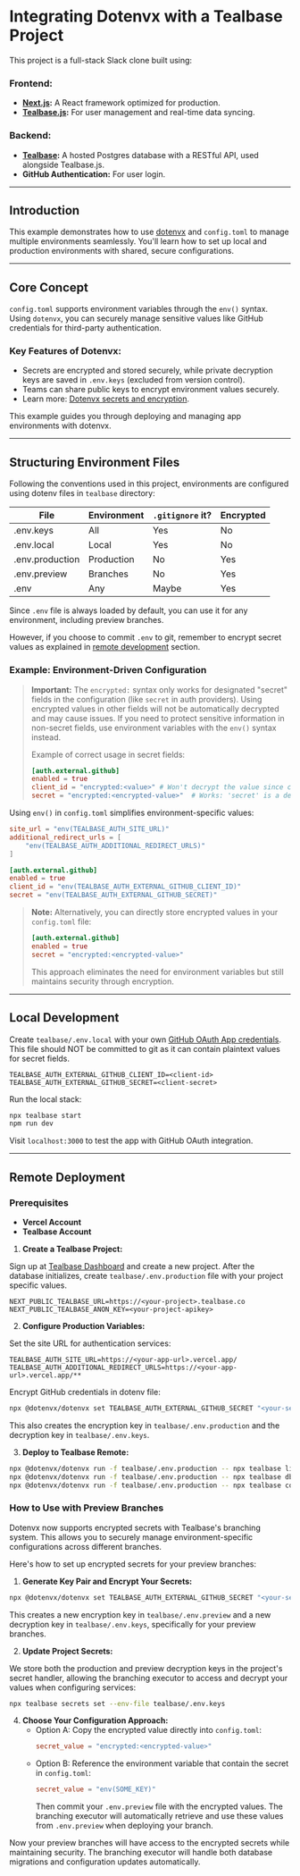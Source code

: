 # Integrating Dotenvx with a Tealbase Project

This project is a full-stack Slack clone built using:

### Frontend:

- **[Next.js](https://github.com/vercel/next.js):** A React framework optimized for production.
- **[Tealbase.js](https://tealbase.com/docs/library/getting-started):** For user management and real-time data syncing.

### Backend:

- **[Tealbase](https://tealbase.com/dashboard):** A hosted Postgres database with a RESTful API, used alongside Tealbase.js.
- **GitHub Authentication:** For user login.

---

## Introduction

This example demonstrates how to use [dotenvx](https://dotenvx.com/) and `config.toml` to manage multiple environments seamlessly. You'll learn how to set up local and production environments with shared, secure configurations.

---

## Core Concept

`config.toml` supports environment variables through the `env()` syntax. Using `dotenvx`, you can securely manage sensitive values like GitHub credentials for third-party authentication.

### Key Features of Dotenvx:

- Secrets are encrypted and stored securely, while private decryption keys are saved in `.env.keys` (excluded from version control).
- Teams can share public keys to encrypt environment values securely.
- Learn more: [Dotenvx secrets and encryption](https://dotenvx.com/encryption).

This example guides you through deploying and managing app environments with dotenvx.

---

## Structuring Environment Files

Following the conventions used in this project, environments are configured using dotenv files in `tealbase` directory:

| File            | Environment | `.gitignore` it? | Encrypted |
| --------------- | ----------- | ---------------- | --------- |
| .env.keys       | All         | Yes              | No        |
| .env.local      | Local       | Yes              | No        |
| .env.production | Production  | No               | Yes       |
| .env.preview    | Branches    | No               | Yes       |
| .env            | Any         | Maybe            | Yes       |

Since `.env` file is always loaded by default, you can use it for any environment, including preview branches.

However, if you choose to commit `.env` to git, remember to encrypt secret values as explained in [remote development](#How-to-Use-with-Preview-Branches) section.

### Example: Environment-Driven Configuration

> **Important:** The `encrypted:` syntax only works for designated "secret" fields in the configuration (like `secret` in auth providers). Using encrypted values in other fields will not be automatically decrypted and may cause issues. If you need to protect sensitive information in non-secret fields, use environment variables with the `env()` syntax instead.
>
> Example of correct usage in secret fields:
>
> ```toml
> [auth.external.github]
> enabled = true
> client_id = "encrypted:<value>" # Won't decrypt the value since client_id isn't a secret value
> secret = "encrypted:<encrypted-value>"  # Works: 'secret' is a designated secret field
> ```

Using `env()` in `config.toml` simplifies environment-specific values:

```toml
site_url = "env(TEALBASE_AUTH_SITE_URL)"
additional_redirect_urls = [
    "env(TEALBASE_AUTH_ADDITIONAL_REDIRECT_URLS)"
]

[auth.external.github]
enabled = true
client_id = "env(TEALBASE_AUTH_EXTERNAL_GITHUB_CLIENT_ID)"
secret = "env(TEALBASE_AUTH_EXTERNAL_GITHUB_SECRET)"
```

> **Note:** Alternatively, you can directly store encrypted values in your `config.toml` file:
>
> ```toml
> [auth.external.github]
> enabled = true
> secret = "encrypted:<encrypted-value>"
> ```
>
> This approach eliminates the need for environment variables but still maintains security through encryption.

---

## Local Development

Create `tealbase/.env.local` with your own [GitHub OAuth App credentials](https://docs.github.com/en/apps/oauth-apps/building-oauth-apps/creating-an-oauth-app). This file should NOT be committed to git as it can contain plaintext values for secret fields.

```dotenv
TEALBASE_AUTH_EXTERNAL_GITHUB_CLIENT_ID=<client-id>
TEALBASE_AUTH_EXTERNAL_GITHUB_SECRET=<client-secret>
```

Run the local stack:

```bash
npx tealbase start
npm run dev
```

Visit `localhost:3000` to test the app with GitHub OAuth integration.

---

## Remote Deployment

### Prerequisites

- **Vercel Account**
- **Tealbase Account**

1. **Create a Tealbase Project:**

Sign up at [Tealbase Dashboard](https://tealbase.com/dashboard) and create a new project. After the database initializes, create `tealbase/.env.production` file with your project specific values.

```dotenv
NEXT_PUBLIC_TEALBASE_URL=https://<your-project>.tealbase.co
NEXT_PUBLIC_TEALBASE_ANON_KEY=<your-project-apikey>
```

2. **Configure Production Variables:**

Set the site URL for authentication services:

```dotenv
TEALBASE_AUTH_SITE_URL=https://<your-app-url>.vercel.app/
TEALBASE_AUTH_ADDITIONAL_REDIRECT_URLS=https://<your-app-url>.vercel.app/**
```

Encrypt GitHub credentials in dotenv file:

```bash
npx @dotenvx/dotenvx set TEALBASE_AUTH_EXTERNAL_GITHUB_SECRET "<your-secret>" -f tealbase/.env.production
```

This also creates the encryption key in `tealbase/.env.production` and the decryption key in `tealbase/.env.keys`.

3. **Deploy to Tealbase Remote:**

```bash
npx @dotenvx/dotenvx run -f tealbase/.env.production -- npx tealbase link
npx @dotenvx/dotenvx run -f tealbase/.env.production -- npx tealbase db push
npx @dotenvx/dotenvx run -f tealbase/.env.production -- npx tealbase config push
```

### How to Use with Preview Branches

Dotenvx now supports encrypted secrets with Tealbase's branching system. This allows you to securely manage environment-specific configurations across different branches.

Here's how to set up encrypted secrets for your preview branches:

1. **Generate Key Pair and Encrypt Your Secrets:**

```bash
npx @dotenvx/dotenvx set TEALBASE_AUTH_EXTERNAL_GITHUB_SECRET "<your-secret>" -f tealbase/.env.preview
```

This creates a new encryption key in `tealbase/.env.preview` and a new decryption key in `tealbase/.env.keys`, specifically for your preview branches.

2. **Update Project Secrets:**

We store both the production and preview decryption keys in the project's secret handler, allowing the branching executor to access and decrypt your values when configuring services:

```bash
npx tealbase secrets set --env-file tealbase/.env.keys
```

4. **Choose Your Configuration Approach:**
   - Option A: Copy the encrypted value directly into `config.toml`:
     ```toml
     secret_value = "encrypted:<encrypted-value>"
     ```
   - Option B: Reference the environment variable that contain the secret in `config.toml`:
     ```toml
     secret_value = "env(SOME_KEY)"
     ```
     Then commit your `.env.preview` file with the encrypted values. The branching executor will automatically retrieve and use these values from `.env.preview` when deploying your branch.

Now your preview branches will have access to the encrypted secrets while maintaining security. The branching executor will handle both database migrations and configuration updates automatically.
